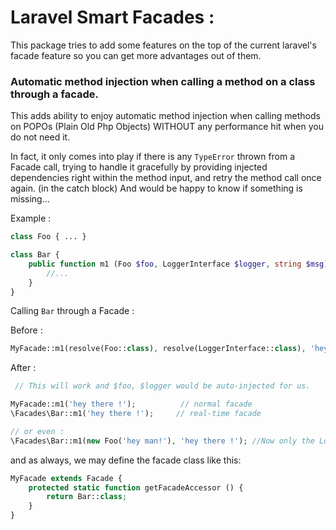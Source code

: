 # Laravel Smart Facades :

This package tries to add some features on the top of the current laravel's facade feature so you can get more advantages out of them.

### Automatic method injection when calling a method on a class through a facade.

This adds ability to enjoy automatic method injection when calling methods on POPOs (Plain Old Php Objects) WITHOUT any performance hit when you do not need it.

In fact, it only comes into play if there is any `TypeError` thrown from a Facade call, trying to handle it gracefully by providing injected dependencies right within the method input,
and retry the method call once again. (in the catch block)
And would be happy to know if something is missing...

Example :
```php
class Foo { ... }

class Bar {
    public function m1 (Foo $foo, LoggerInterface $logger, string $msg) {
        //...
    }
}
```

Calling `Bar` through a Facade :

Before : 
```php
MyFacade::m1(resolve(Foo::class), resolve(LoggerInterface::class), 'hey there !'); 
```

After :
```php
 // This will work and $foo, $logger would be auto-injected for us.

MyFacade::m1('hey there !');          // normal facade
\Facades\Bar::m1('hey there !');     // real-time facade

// or even :
\Facades\Bar::m1(new Foo('hey man!'), 'hey there !'); //Now only the Logger is injected
```

and as always, 
we may define the facade class like this:

```php
MyFacade extends Facade {
    protected static function getFacadeAccessor () {
        return Bar::class;
    }
}
```